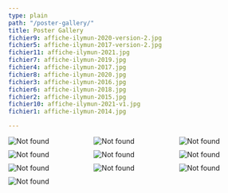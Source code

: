 ```yaml
---
type: plain
path: "/poster-gallery/"
title: Poster Gallery
fichier9: affiche-ilymun-2020-version-2.jpg
fichier5: affiche-ilymun-2017-version-2.jpg
fichier11: affiche-ilymun-2021.jpg
fichier7: affiche-ilymun-2019.jpg
fichier4: affiche-ilymun-2017.jpg
fichier8: affiche-ilymun-2020.jpg
fichier3: affiche-ilymun-2016.jpg
fichier6: affiche-ilymun-2018.jpg
fichier2: affiche-ilymun-2015.jpg
fichier10: affiche-ilymun-2021-v1.jpg
fichier1: affiche-ilymun-2014.jpg

---
```

<div class="wrapper" style="display:grid;grid-template-columns:repeat(3,1fr);grid-gap:10px;">

<img src="https://ilymun.org/images/poster2014.jpg" alt="Not found">

<img src="affiche-ilymun-2015.jpg" alt="Not found">

<img src="https://ilymun.org/images/poster2014.jpg" alt="Not found">

<img src="https://ilymun.org/images/poster2014.jpg" alt="Not found">

<img src="https://ilymun.org/images/poster2014.jpg" alt="Not found">

<img src="https://ilymun.org/images/poster2014.jpg" alt="Not found">

<img src="https://ilymun.org/images/poster2014.jpg" alt="Not found">

<img src="https://ilymun.org/images/poster2014.jpg" alt="Not found">

<img src="https://ilymun.org/images/poster2014.jpg" alt="Not found">

<img src="https://ilymun.org/images/poster2014.jpg" alt="Not found">

</div>
